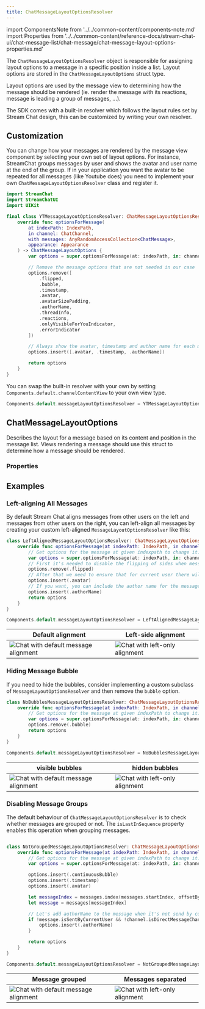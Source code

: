 ```yaml
---
title: ChatMessageLayoutOptionsResolver
---
```


import ComponentsNote from '../../common-content/components-note.md'
import Properties from '../../common-content/reference-docs/stream-chat-ui/chat-message-list/chat-message/chat-message-layout-options-properties.md'

The `ChatMessageLayoutOptionsResolver` object is responsible for assigning layout options to a message in a specific position inside a list. Layout options are stored in the `ChatMessageLayoutOptions` struct type.

Layout options are used by the message view to determining how the message should be rendered (ie. render the message with its reactions, message is leading a group of messages, ...).

The SDK comes with a built-in resolver which follows the layout rules set by Stream Chat design, this can be customized by writing your own resolver.

## Customization

You can change how your messages are rendered by the message view component by selecting your own set of layout options. For instance, StreamChat groups messages by user and shows the avatar and user name at the end of the group. If in your application you want the avatar to be repeated for all messages (like Youtube does) you need to implement your own `ChatMessageLayoutOptionsResolver` class and register it.

```swift
import StreamChat
import StreamChatUI
import UIKit

final class YTMessageLayoutOptionsResolver: ChatMessageLayoutOptionsResolver {
    override func optionsForMessage(
        at indexPath: IndexPath,
        in channel: ChatChannel,
        with messages: AnyRandomAccessCollection<ChatMessage>,
        appearance: Appearance
    ) -> ChatMessageLayoutOptions {
        var options = super.optionsForMessage(at: indexPath, in: channel, with: messages, appearance: appearance)

        // Remove the message options that are not needed in our case
        options.remove([
            .flipped,
            .bubble,
            .timestamp,
            .avatar,
            .avatarSizePadding,
            .authorName,
            .threadInfo,
            .reactions,
            .onlyVisibleForYouIndicator,
            .errorIndicator
        ])

        // Always show the avatar, timestamp and author name for each message
        options.insert([.avatar, .timestamp, .authorName])

        return options
    }
}
```

You can swap the built-in resolver with your own by setting `Components.default.channelContentView` to your own view type.

```swift
Components.default.messageLayoutOptionsResolver = YTMessageLayoutOptionsResolver()
```

<ComponentsNote />

## ChatMessageLayoutOptions

Describes the layout for a message based on its content and position in the message list. Views rendering a message should use this struct to determine how a message should be rendered.

### Properties

<Properties />

## Examples

### Left-aligning All Messages

By default Stream Chat aligns messages from other users on the left and messages from other users on the right, you can left-align all messages by creating your custom left-aligned `MessageLayoutOptionsResolver` like this:

 ```swift
 class LeftAlignedMessageLayoutOptionsResolver: ChatMessageLayoutOptionsResolver {
     override func optionsForMessage(at indexPath: IndexPath, in channel: ChatChannel, with messages: AnyRandomAccessCollection<ChatMessage>, appearance: Appearance) -> ChatMessageLayoutOptions {
         // Get options for the message at given indexpath to change it.
         var options = super.optionsForMessage(at: indexPath, in: channel, with: messages, appearance: appearance)
         // First it's needed to disable the flipping of sides when messages is sent from current user
         options.remove(.flipped)
         // After that we need to ensure that for current user there will be avatar included in the message.
         options.insert(.avatar)
         // If you want, you can include the author name for the message as well.
         options.insert(.authorName)
         return options
     }
 }
 ```

```swift
Components.default.messageLayoutOptionsResolver = LeftAlignedMessageLayoutOptionsResolver()
```

| Default alignment | Left-side alignment |
| ------------- | ------------- |
| ![Chat with default message alignment](../../assets/message-layout-default.png)  | ![Chat with left-only alignment](../../assets/message-layout-left.png)  |

### Hiding Message Bubble

If you need to hide the bubbles, consider implementing a custom subclass of `MessageLayoutOptionsResolver` and then remove the `bubble` option.

```swift
class NoBubblesMessageLayoutOptionsResolver: ChatMessageLayoutOptionsResolver {
    override func optionsForMessage(at indexPath: IndexPath, in channel: ChatChannel, with messages: AnyRandomAccessCollection<ChatMessage>, appearance: Appearance) -> ChatMessageLayoutOptions {
        // Get options for the message at given indexPath to change it.
        var options = super.optionsForMessage(at: indexPath, in: channel, with: messages, appearance: appearance)
        options.remove(.bubble)
        return options
    }
}
```

```swift
Components.default.messageLayoutOptionsResolver = NoBubblesMessageLayoutOptionsResolver()
```

| visible bubbles | hidden bubbles |
| ------------- | ------------- |
| ![Chat with default message alignment](../../assets/message-layout-default.png)  | ![Chat with left-only alignment](../../assets/message-layout-nobubbles.png)  |

### Disabling Message Groups

The default behaviour of `ChatMessageLayoutOptionsResolver` is to check whether messages are grouped or not.
The `isLastInSequence` property enables this operation when grouping messages.

```swift

class NotGroupedMessageLayoutOptionsResolver: ChatMessageLayoutOptionsResolver {
    override func optionsForMessage(at indexPath: IndexPath, in channel: ChatChannel, with messages: AnyRandomAccessCollection<ChatMessage>, appearance: Appearance) -> ChatMessageLayoutOptions {
        // Get options for the message at given indexPath to change it.
        var options = super.optionsForMessage(at: indexPath, in: channel, with: messages, appearance: appearance)

        options.insert(.continuousBubble)
        options.insert(.timestamp)
        options.insert(.avatar)

        let messageIndex = messages.index(messages.startIndex, offsetBy: indexPath.item)
        let message = messages[messageIndex]

        // Let's add authorName to the message when it's not send by current user.
        if !message.isSentByCurrentUser && !channel.isDirectMessageChannel {
            options.insert(.authorName)
        }

        return options
    }
}
```

```swift
Components.default.messageLayoutOptionsResolver = NotGroupedMessageLayoutOptionsResolver()
```

| Message grouped | Messages separated |
| ------------- | ------------- |
| ![Chat with default message alignment](../../assets/message-layout-squared-grouping.png)  | ![Chat with left-only alignment](../../assets/message-layout-squared-nogrouping.png)  |

